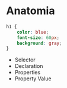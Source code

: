# Anatomia

```css
h1 {
	color: blue;
	font-size: 60px;
	background: gray;
}
```

* Selector
* Declaration
* Properties
* Property Value